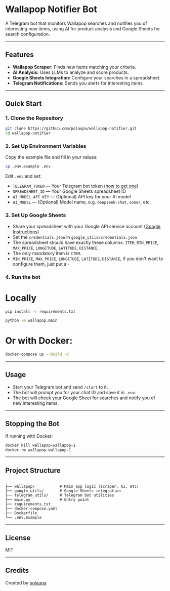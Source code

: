 # Wallapop Notifier Bot

A Telegram bot that monitors Wallapop searches and notifies you of interesting new items, using AI for product analysis and Google Sheets for search configuration.

---

## Features

- **Wallapop Scraper:** Finds new items matching your criteria.
- **AI Analysis:** Uses LLMs to analyze and score products.
- **Google Sheets Integration:** Configure your searches in a spreadsheet.
- **Telegram Notifications:** Sends you alerts for interesting items.

---

## Quick Start

### 1. Clone the Repository

```bash
git clone https://github.com/polaupa/wallapop-notifier.git
cd wallapop-notifier
```

### 2. Set Up Environment Variables

Copy the example file and fill in your values:

```bash
cp .env.example .env
```

Edit `.env` and set:

- `TELEGRAM_TOKEN` — Your Telegram bot token ([how to get one](https://core.telegram.org/bots/tutorial))
- `SPREADSHEET_ID` — Your Google Sheets spreadsheet ID
- `AI_MODEL_API_KEY` — (Optional) API key for your AI model
- `AI_MODEL` — (Optional) Model name, e.g. `deepseek-chat`, `sonar`, etc.

### 3. Set Up Google Sheets

- Share your spreadsheet with your Google API service account ([Google Instructions](https://developers.google.com/workspace/guides/create-credentials?hl=es-419))
- Set the `credentials.json` in `google_utils/credentials.json` 
- The spreadsheet should have exactly these columns: `ITEM`, `MIN_PRICE`, `MAX_PRICE`, `LONGITUDE`, `LATITUDE`, `DISTANCE`.
- The only mandatory item is `ITEM`.
-  `MIN_PRICE`, `MAX_PRICE`, `LONGITUDE`, `LATITUDE`, `DISTANCE`, if you don't want to configure them, just put a `-`

### 4. Run the bot

# Locally

```bash
pip install -r requirements.txt
```

```bash
python -m wallapop.main
```

# Or with Docker:

```bash
docker-compose up --build -d
```

---

## Usage

- Start your Telegram bot and send `/start` to it.
- The bot will prompt you for your chat ID and save it in `.env`.
- The bot will check your Google Sheet for searches and notify you of new interesting items.

---

## Stopping the Bot

If running with Docker:

```bash
docker kill wallapop-wallapop-1
docker rm wallapop-wallapop-1
```

---

## Project Structure

```
.
├── wallapop/           # Main app logic (scraper, AI, etc)
├── google_utils/       # Google Sheets integration
├── telegram_utils/     # Telegram bot utilities
├── main.py             # Entry point
├── requirements.txt
├── docker-compose.yaml
├── Dockerfile
└── .env.example
```

---

## License

MIT

---

## Credits

Created by [polaupa](https://github.com/polaupa)